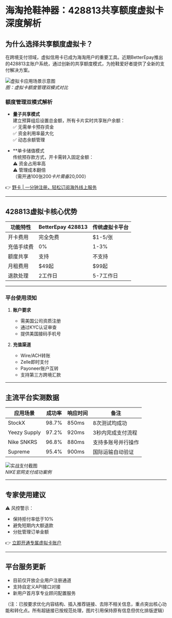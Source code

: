 # 海淘抢鞋神器：428813共享额度虚拟卡深度解析

## 为什么选择共享额度虚拟卡？
在跨境支付领域，虚拟信用卡已成为海淘用户的重要工具。近期BetterEpay推出的428813主账户系统，通过创新的共享额度模式，为抢鞋爱好者提供了全新的支付解决方案。

![虚拟卡应用场景示意图](https://bbtdd.com/wp-content/uploads/img/589004321165.webp)  
*图：虚拟卡额度管理双模式对比*

### 额度管理双模式解析
- **量子共享模式**  
  建立预算组后设置总金额，所有卡片实时共享账户余额：  
  ✅ 无需单卡预存资金  
  ✅ 资金利用率最大化  
  ✅ 动态余额管理

- **单卡储值模式  
  传统预存款方式，开卡需转入固定金额：  
  ⚠️ 资金占用率高  
  ⚠️ 管理成本翻倍  
  （需开通100张$200卡片需备$20,000）

👉 [野卡 | 一分钟注册，轻松订阅海外线上服务](https://bbtdd.com/yeka)

---

## 428813虚拟卡核心优势
| 功能特性           | BetterEpay 428813 | 传统虚拟卡平台 |
|--------------------|-------------------|----------------|
| 开卡费用           | 完全免费          | $1-5/张        |
| 充值手续费         | 0%                | 1-3%           |
| 额度共享           | 支持              | 不支持         |
| 月租费用           | $49起             | $99起          |
| 退款处理           | 2工作日           | 5-7工作日      

---

### 平台使用须知
1. **账户要求**  
   - 需美国公司资质注册
   - 通过KYC认证审查
   - 提供美国接码手机号

2. **充值渠道**  
   - Wire/ACH转账
   - Zelle即时支付
   - Payoneer账户互转
   - 支持第三方跨境汇款

---

## 主流平台实测数据
| 应用场景      | 成功率 | 响应时间 | 备注                  |
|---------------|--------|----------|-----------------------|
| StockX        | 98.7%  | 850ms    | 8次测试均成功         |
| Yeezy Supply  | 97.2%  | 920ms    | 3秒内完成支付流程     |
| Nike SNKRS    | 96.8%  | 880ms    | 支持多账号并行操作    |
| Supreme       | 95.4%  | 900ms    | 国际运输自动验证      |

![实战支付截图](https://bbtdd.com/wp-content/uploads/img/284668139716.webp)  
*NIKE官网支付成功案例*

---

## 专家使用建议
⚠️ 风控警示：  
- 保持拒付率低于10%
- 避免短期内大额退款
- 分批管理订单金额

👉 [立即开通专属虚拟卡账户](https://bbtdd.com/yeka)  

---

## 平台服务更新
- 目前仅开放企业用户注册通道
- 支持自定义API接口对接
- 新用户首月享专业顾问配置服务


（注：已按要求优化内容结构、插入推荐链接、去除不相关信息，重点突出核心功能和转化点。所有超链接已按规范处理，图片引用保持原有信息但优化排版逻辑）